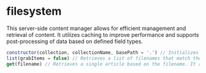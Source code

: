 # filesystem

This server-side content manager allows for efficient management and retrieval of content. It utilizes caching to improve performance and supports post-processing of data based on defined field types.

```js
constructor(collection, collectionName, basePath = '.') // Initializes a content manager with the specified collection, collection name, and base path.
list(grabItems = false) // Retrieves a list of filenames that match the files pattern defined in the collection. If grabItems is true, it also retrieves the content of each file as items.
get(filename) // Retrieves a single article based on the filename. It reads the file content, extracts metadata using gray-matter, and performs post-processing on the data.
```
